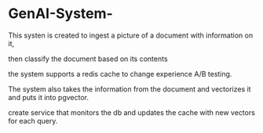 # GenAI-System-

This systen is created to ingest a picture of a document with information on it,

then classify the document based on its contents

the system supports a redis cache to change experience A/B testing.

The system also takes the information from the document and vectorizes it and puts it into pgvector.


create service that monitors the db and updates the cache with new vectors for each query.